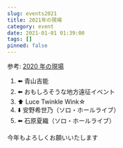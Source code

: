 ```yaml
---
slug: events2021
title: 2021年の現場
category: event
date: 2021-01-01 01:39:00
tags: []
pinned: false
---
```


参考: [2020 年の現場](./events2020/)

1. ⬅️ 青山吉能
2. ⬅️ おもしろそうな地方遠征イベント
3. ⬆️ Luce Twinkle Wink☆
4. ⬇️ 安野希世乃（ソロ・ホールライブ）
5. ⬅️ 石原夏織（ソロ・ホールライブ）

今年もよろしくお願いいたします
